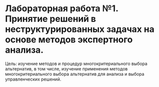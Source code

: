 # Лабораторная работа №1. Принятие решений в неструктурированных задачах на основе методов экспертного анализа.

Цель:	изучение методов и процедур многокритериального выбора альтернатив, в том числе, изучение применения методов многокритериального выбора альтернатив для анализа и выбора управленческих решений.
